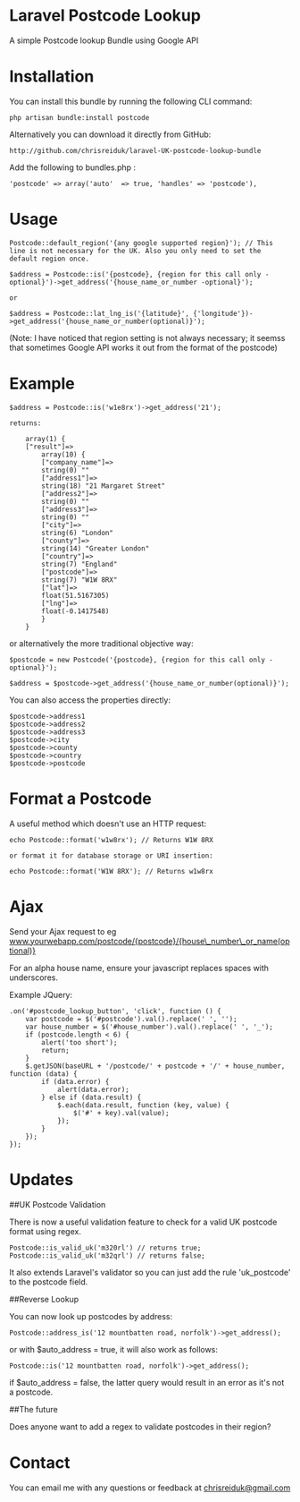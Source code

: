 # Laravel Postcode Lookup

A simple Postcode lookup Bundle using Google API

# Installation

You can install this bundle by running the following CLI command:

    php artisan bundle:install postcode
    

Alternatively you can download it directly from GitHub:

    http://github.com/chrisreiduk/laravel-UK-postcode-lookup-bundle
    

Add the following to bundles.php :

    'postcode' => array('auto'  => true, 'handles' => 'postcode'),
    

# Usage

    Postcode::default_region('{any google supported region}'); // This line is not necessary for the UK. Also you only need to set the default region once.
    
    $address = Postcode::is('{postcode}, {region for this call only - optional}')->get_address('{house_name_or_number -optional}');
    
    or
    
    $address = Postcode::lat_lng_is('{latitude}', {'longitude'})->get_address('{house_name_or_number(optional)}');
    

(Note: I have noticed that region setting is not always necessary; it seemss that sometimes Google API works it out from the format of the postcode)

# Example

    $address = Postcode::is('w1e8rx')->get_address('21');
    
    returns:
    
        array(1) {
        ["result"]=>
            array(10) {
            ["company_name"]=>
            string(0) ""
            ["address1"]=>
            string(18) "21 Margaret Street"
            ["address2"]=>
            string(0) ""
            ["address3"]=>
            string(0) ""
            ["city"]=>
            string(6) "London"
            ["county"]=>
            string(14) "Greater London"
            ["country"]=>
            string(7) "England"
            ["postcode"]=>
            string(7) "W1W 8RX"
            ["lat"]=>
            float(51.5167305)
            ["lng"]=>
            float(-0.1417548)
            }
        }
    

or alternatively the more traditional objective way:

    $postcode = new Postcode('{postcode}, {region for this call only - optional}');
    
    $address = $postcode->get_address('{house_name_or_number(optional)}');
    

You can also access the properties directly:

    $postcode->address1
    $postcode->address2
    $postcode->address3
    $postcode->city
    $postcode->county
    $postcode->country
    $postcode->postcode
    

# Format a Postcode

A useful method which doesn't use an HTTP request:

    echo Postcode::format('w1w8rx'); // Returns W1W 8RX
    
    or format it for database storage or URI insertion:
    
    echo Postcode::format('W1W 8RX'); // Returns w1w8rx
    

# Ajax

Send your Ajax request to eg www.yourwebapp.com/postcode/{postcode}/{house\_number\_or_name(optional)}

For an alpha house name, ensure your javascript replaces spaces with underscores.

Example JQuery:

    .on('#postcode_lookup_button', 'click', function () {
        var postcode = $('#postcode').val().replace(' ', '');
        var house_number = $('#house_number').val().replace(' ', '_');
        if (postcode.length < 6) {
            alert('too short');
            return;
        }
        $.getJSON(baseURL + '/postcode/' + postcode + '/' + house_number, function (data) {
            if (data.error) {
                alert(data.error);
            } else if (data.result) {
                $.each(data.result, function (key, value) {
                    $('#' + key).val(value);
                });
            }
        });
    });
    

# Updates

##UK Postcode Validation

There is now a useful validation feature to check for a valid UK postcode format using regex.

    Postcode::is_valid_uk('m320rl') // returns true;
    Postcode::is_valid_uk('m32qrl') // returns false;

It also extends Laravel's validator so you can just add the rule 'uk_postcode' to the postcode field.

##Reverse Lookup

You can now look up postcodes by address:

    Postcode::address_is('12 mountbatten road, norfolk')->get_address();

or with $auto_address = true, it will also work as follows:

    Postcode::is('12 mountbatten road, norfolk')->get_address();

if $auto_address = false, the latter query would result in an error as it's not a postcode.

##The future

Does anyone want to add a regex to validate postcodes in their region?


# Contact

You can email me with any questions or feedback at chrisreiduk@gmail.com
